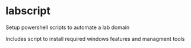 # labscript
Setup powershell scripts to automate a lab domain

Includes
script to install required windows features and managment tools
